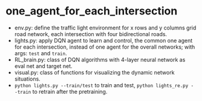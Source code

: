 # **one_agent_for_each_intersection**

- env.py: define the traffic light environment for x rows and y columns grid road network, each intersection with four bidirectional roads.
- lights.py: apply DQN agent to learn and control, the common one agent for each intersection, instead of one agent for the overall networks; with args: `test` and `train`.
- RL_brain.py: class of DQN algorithms with 4-layer neural network as eval net and target net.
- visual.py: class of functions for visualizing the dynamic network situations.
- `python lights.py --train/test` to train and test,  ``python lights_re.py --train`` to retrain after the pretraining. 
